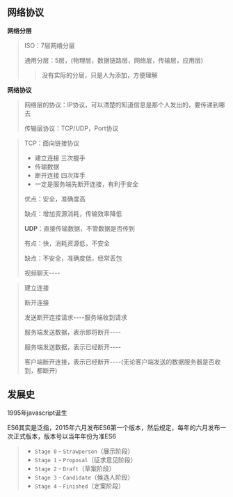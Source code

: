 ## 网络协议

**网络分层**

> ISO：7层网络分层
>
> 通用分层：5层，(物理层，数据链路层，网络层，传输层，应用层)
>
> > 没有实际的分层，只是人为添加，方便理解

**网络协议**

> 网络层的协议：IP协议，可以清楚的知道信息是那个人发出的，要传递到哪去
>
> 传输层协议：TCP/UDP，Port协议

> TCP：面向链接协议
>
> - 建立连接  三次握手
> - 传输数据 
> - 断开连接 四次挥手 
> - 一定是服务端先断开连接，有利于安全
>
> 优点：安全，准确度高
>
> 缺点：增加资源消耗，传输效率降低
>
> **UDP**：直接传输数据，不管数据是否传到
>
> 有点：快，消耗资源低，不安全
>
> 缺点：不安全，准确度低，经常丢包
>
> 视频聊天---- 

> 建立连接
>
> 断开连接
>
> 发送断开连接请求----服务端收到请求
>
> 服务端发送数据，表示即将断开----
>
> 服务端发送数据，表示已经断开----
>
> 客户端断开连接，表示已经断开----(无论客户端发送的数据服务器是否收到，都断开)

## 发展史

1995年javascript诞生

ES6其实是泛指，2015年六月发布ES6第一个版本，然后规定，每年的六月发布一次正式版本，版本号以当年年份为准ES6

> - `Stage 0` - `Strawperson`（展示阶段）
> - `Stage 1` - `Proposal`（征求意见阶段）
> - `Stage 2` - `Draft`（草案阶段）
> - `Stage 3` - `Candidate`（候选人阶段）
> - `Stage 4` - `Finished`（定案阶段）
>